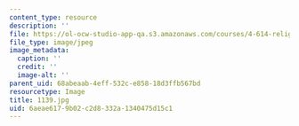 ```yaml
---
content_type: resource
description: ''
file: https://ol-ocw-studio-app-qa.s3.amazonaws.com/courses/4-614-religious-architecture-and-islamic-cultures-fall-2002/6aeae6179b02c2d8332a1340475d15c1_1139.jpg
file_type: image/jpeg
image_metadata:
  caption: ''
  credit: ''
  image-alt: ''
parent_uid: 68abeaab-4eff-532c-e858-18d3ffb567bd
resourcetype: Image
title: 1139.jpg
uid: 6aeae617-9b02-c2d8-332a-1340475d15c1
---
```

